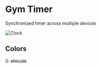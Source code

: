 # Gym Timer

Synchronized timer across multiple devices

![Clock](https://user-images.githubusercontent.com/333613/235181728-371d47d9-2721-459d-a3ff-d6b1ed6bf341.png)

## Colors

0: 	`#RRGGBB`
